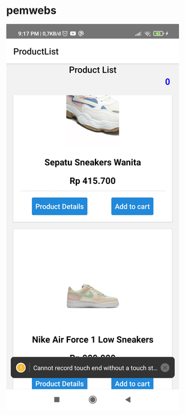 # pemwebs
![logo](https://github.com/HafizhL15/UAS-PAM/blob/main/SS%20Aplikasi/Screenshot_2022-06-02-21-17-58-751_com.awesomeproject.jpg)
